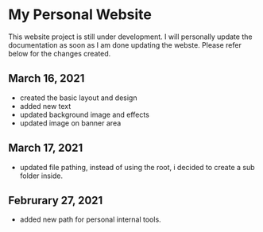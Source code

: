 # My Personal Website

This website project is still under development. I will personally update the documentation as soon as I am done updating the webste. Please refer below for the changes created.

## March 16, 2021
- created the basic layout and design
- added new text
- updated background image and effects
- updated image on banner area

## March 17, 2021
- updated file pathing, instead of using the root, i decided to create a sub folder inside.

## Februrary 27, 2021
- added new path for personal internal tools.